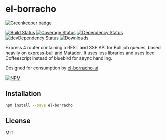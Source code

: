 # el-borracho

[![Greenkeeper badge](https://badges.greenkeeper.io/nextorigin/el-borracho.svg)](https://greenkeeper.io/)

[![Build Status][ci-master]][travis-ci]
[![Coverage Status][coverage-master]][coveralls]
[![Dependency Status][dependency]][david]
[![devDependency Status][dev-dependency]][david-dev]
[![Downloads][downloads]][npm]

Express 4 router containing a REST and SSE API for Bull job queues, based heavily on [express-bull][express-bull] and [Matador](https://github.com/ShaneK/Matador). It uses less libraries and uses Iced Coffeescript instead of bluebird for async handling.

Designed for consumption by [el-borracho-ui][el-borracho-ui]

[![NPM][npm-stats]][npm]

## Installation
```sh
npm install --save el-borracho
```

## License

MIT

  [express-bull]:  https://github.com/kfatehi/express-bull
  [el-borracho-ui]:  https://github.com/nextorigin/el-borracho-ui

  [ci-master]: https://img.shields.io/travis/nextorigin/el-borracho/master.svg?style=flat-square
  [travis-ci]: https://travis-ci.org/nextorigin/el-borracho
  [coverage-master]: https://img.shields.io/coveralls/nextorigin/el-borracho/master.svg?style=flat-square
  [coveralls]: https://coveralls.io/r/nextorigin/el-borracho
  [dependency]: https://img.shields.io/david/nextorigin/el-borracho.svg?style=flat-square
  [david]: https://david-dm.org/nextorigin/el-borracho
  [dev-dependency]: https://img.shields.io/david/dev/nextorigin/el-borracho.svg?style=flat-square
  [david-dev]: https://david-dm.org/nextorigin/el-borracho?type=dev
  [downloads]: https://img.shields.io/npm/dm/el-borracho.svg?style=flat-square
  [npm]: https://www.npmjs.org/package/el-borracho
  [npm-stats]: https://nodei.co/npm/el-borracho.png?downloads=true&downloadRank=true&stars=true
